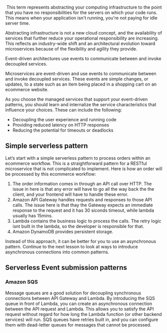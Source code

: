  This term represents abstracting your computing infrastructure to the point that you have no responsibilities for the servers on which your code runs. This means when your application isn't running, you're not paying for idle server time.  
  
Abstracting infrastructure is not a new cloud concept, and the availability of services that further reduce your operational responsibility are increasing. This reflects an industry-wide shift and an architectural evolution toward microservices because of the flexibility and agility they provide.

Event-driven architectures use events to communicate between and invoke decoupled services. 

Microservices are event-driven and use events to communicate between and invoke decoupled services. These events are simple changes, or updates, to a state such as an item being placed in a shopping cart on an ecommerce website.

As you choose the managed services that support your event-driven patterns, you should learn and internalize the service characteristics that influence your choices. These can include the following:

- Decoupling the user experience and running code
- Providing reduced latency on HTTP responses
- Reducing the potential for timeouts or deadlocks

## Simple serverless pattern

Let’s start with a simple serverless pattern to process orders within an ecommerce workflow. This is a straightforward pattern for a RESTful microservice that is not complicated to implement. Here is how an order will be processed by this ecommerce workflow:

1) The order information comes in through an API call over HTTP. 
   The issue in here is that any error will have to go all the way back the the client, and your frontend will have to handle these error.
2) Amazon API Gateway handles requests and responses to those API calls.
   The issue here is that thay the Gateway expects an immediate response to the request and it has 30 siconds timeout, while lambda usually has 15mins.
3) Lambda contains the business logic to process the calls.
   The retry logic isnt built in the lambda, so the developer is responsible for that.
4) Amazon DynamoDB provides persistent storage.

Instead of this approach, it can be better for you to use an asynchronous pattern. Continue to the next lesson to look at ways to introduce asynchronous connections into common patterns.

## Serverless Event submission patterns

### Amazon SQS 
Message queues are a good solution for decoupling synchronous connections between API Gateway and Lambda. By introducing the SQS queue in front of Lambda, you can create an asynchronous connection between the API request and Lambda.  This allows you to satisfy the API request without regard for how long the Lambda function (or other backend services) will run. SQS queues have retries built in, and you can configure them with dead-letter queues for messages that cannot be processed.